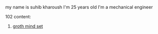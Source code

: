 my name is suhib kharoush
I'm 25 years old
I'm a mechanical engineer

102 content:
1. [groth mind set](https://suhib-kharoush.github.io/reading-notes/grothmindset)
